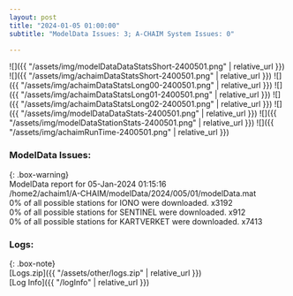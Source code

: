 ```yaml
---
layout: post
title: "2024-01-05 01:00:00"
subtitle: "ModelData Issues: 3; A-CHAIM System Issues: 0"

---
```


![]({{ "/assets/img/modelDataDataStatsShort-2400501.png" | relative_url }})
![]({{ "/assets/img/achaimDataStatsShort-2400501.png" | relative_url }})
![]({{ "/assets/img/achaimDataStatsLong00-2400501.png" | relative_url }})
![]({{ "/assets/img/achaimDataStatsLong01-2400501.png" | relative_url }})
![]({{ "/assets/img/achaimDataStatsLong02-2400501.png" | relative_url }})
![]({{ "/assets/img/modelDataDataStats-2400501.png" | relative_url }})
![]({{ "/assets/img/modelDataStationStats-2400501.png" | relative_url }})
![]({{ "/assets/img/achaimRunTime-2400501.png" | relative_url }})


### ModelData Issues:  
  
{: .box-warning}  
 ModelData report for 05-Jan-2024 01:15:16   
 /home2/achaim1/A-CHAIM/modelData/2024/005/01/modelData.mat   
 0% of all possible stations for IONO were downloaded. x3192   
 0% of all possible stations for SENTINEL were downloaded. x912   
 0% of all possible stations for KARTVERKET were downloaded. x7413   
  


### Logs:  
  
{: .box-note}  
[Logs.zip]({{ "/assets/other/logs.zip" | relative_url }})  
[Log Info]({{ "/logInfo" | relative_url }})  

